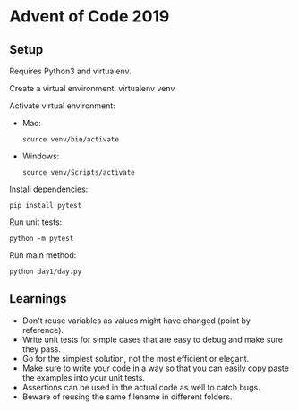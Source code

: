 # Advent of Code 2019

## Setup

Requires Python3 and virtualenv.

Create a virtual environment:
virtualenv venv

Activate virtual environment:

- Mac:

  `source venv/bin/activate`

- Windows:

  `source venv/Scripts/activate`

Install dependencies:

    pip install pytest

Run unit tests:

    python -m pytest

Run main method:

    python day1/day.py

## Learnings

- Don't reuse variables as values might have changed (point by reference).
- Write unit tests for simple cases that are easy to debug and make sure they pass.
- Go for the simplest solution, not the most efficient or elegant.
- Make sure to write your code in a way so that you can easily copy paste the examples into your unit tests.
- Assertions can be used in the actual code as well to catch bugs.
- Beware of reusing the same filename in different folders.
